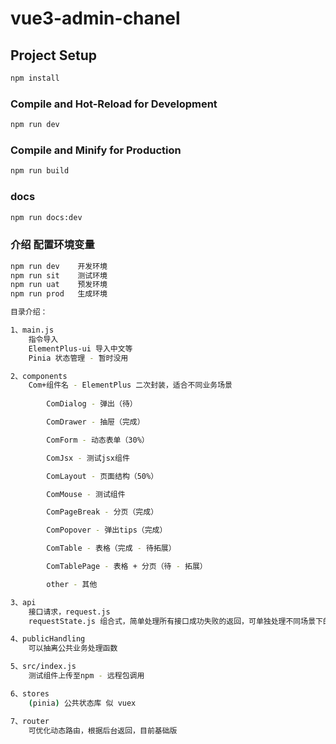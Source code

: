# vue3-admin-chanel

## Project Setup

```sh
npm install
```

### Compile and Hot-Reload for Development

```sh
npm run dev
```

### Compile and Minify for Production

```sh
npm run build
```

### docs

```sh
npm run docs:dev
```

### 介绍 配置环境变量

```sh
npm run dev    开发环境
npm run sit    测试环境
npm run uat    预发环境
npm run prod   生成环境

目录介绍：

1、main.js
    指令导入
    ElementPlus-ui 导入中文等
    Pinia 状态管理 - 暂时没用

2、components
    Com+组件名 - ElementPlus 二次封装，适合不同业务场景
    
        ComDialog - 弹出（待）

        ComDrawer - 抽屉（完成）

        ComForm - 动态表单（30%）

        ComJsx - 测试jsx组件

        ComLayout - 页面结构（50%）

        ComMouse - 测试组件

        ComPageBreak - 分页（完成）

        ComPopover - 弹出tips（完成）

        ComTable - 表格（完成 - 待拓展）

        ComTablePage - 表格 + 分页（待 - 拓展）

        other - 其他

3、api
    接口请求，request.js
    requestState.js 组合式，简单处理所有接口成功失败的返回，可单独处理不同场景下的提示等

4、publicHandling
    可以抽离公共业务处理函数

5、src/index.js
    测试组件上传至npm - 远程包调用

6、stores
    (pinia) 公共状态库 似 vuex 

7、router
    可优化动态路由，根据后台返回，目前基础版

```
